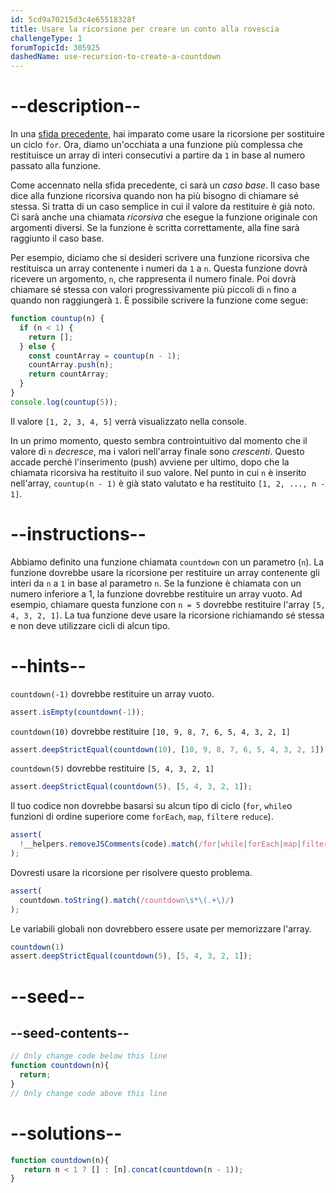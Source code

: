 ```yaml
---
id: 5cd9a70215d3c4e65518328f
title: Usare la ricorsione per creare un conto alla rovescia
challengeType: 1
forumTopicId: 305925
dashedName: use-recursion-to-create-a-countdown
---
```


# --description--

In una <a href="/learn/javascript-algorithms-and-data-structures/basic-javascript/replace-loops-using-recursion" target="_blank" rel="noopener noreferrer nofollow">sfida precedente</a>, hai imparato come usare la ricorsione per sostituire un ciclo `for`. Ora, diamo un'occhiata a una funzione più complessa che restituisce un array di interi consecutivi a partire da `1` in base al numero passato alla funzione.

Come accennato nella sfida precedente, ci sarà un <dfn>caso base</dfn>. Il caso base dice alla funzione ricorsiva quando non ha più bisogno di chiamare sé stessa. Si tratta di un caso semplice in cui il valore da restituire è già noto. Ci sarà anche una chiamata <dfn>ricorsiva</dfn> che esegue la funzione originale con argomenti diversi. Se la funzione è scritta correttamente, alla fine sarà raggiunto il caso base.

Per esempio, diciamo che si desideri scrivere una funzione ricorsiva che restituisca un array contenente i numeri da `1` a `n`. Questa funzione dovrà ricevere un argomento, `n`, che rappresenta il numero finale. Poi dovrà chiamare sé stessa con valori progressivamente più piccoli di `n` fino a quando non raggiungerà `1`. È possibile scrivere la funzione come segue:

```javascript
function countup(n) {
  if (n < 1) {
    return [];
  } else {
    const countArray = countup(n - 1);
    countArray.push(n);
    return countArray;
  }
}
console.log(countup(5));
```

Il valore `[1, 2, 3, 4, 5]` verrà visualizzato nella console.

In un primo momento, questo sembra controintuitivo dal momento che il valore di `n` *decresce*, ma i valori nell'array finale sono *crescenti*. Questo accade perché l'inserimento (push) avviene per ultimo, dopo che la chiamata ricorsiva ha restituito il suo valore. Nel punto in cui `n` è inserito nell'array, `countup(n - 1)` è già stato valutato e ha restituito `[1, 2, ..., n - 1]`.

# --instructions--

Abbiamo definito una funzione chiamata `countdown` con un parametro (`n`). La funzione dovrebbe usare la ricorsione per restituire un array contenente gli interi da `n` a `1` in base al parametro `n`. Se la funzione è chiamata con un numero inferiore a 1, la funzione dovrebbe restituire un array vuoto. Ad esempio, chiamare questa funzione con `n = 5` dovrebbe restituire l'array `[5, 4, 3, 2, 1]`. La tua funzione deve usare la ricorsione richiamando sé stessa e non deve utilizzare cicli di alcun tipo.

# --hints--

`countdown(-1)` dovrebbe restituire un array vuoto.

```js
assert.isEmpty(countdown(-1));
```

`countdown(10)` dovrebbe restituire `[10, 9, 8, 7, 6, 5, 4, 3, 2, 1]`

```js
assert.deepStrictEqual(countdown(10), [10, 9, 8, 7, 6, 5, 4, 3, 2, 1]);
```

`countdown(5)` dovrebbe restituire `[5, 4, 3, 2, 1]`

```js
assert.deepStrictEqual(countdown(5), [5, 4, 3, 2, 1]);
```

Il tuo codice non dovrebbe basarsi su alcun tipo di ciclo (`for`, `while`o funzioni di ordine superiore come `forEach`, `map`, `filter`e `reduce`).

```js
assert(
  !__helpers.removeJSComments(code).match(/for|while|forEach|map|filter|reduce/g)
);
```

Dovresti usare la ricorsione per risolvere questo problema.

```js
assert(
  countdown.toString().match(/countdown\s*\(.+\)/)
);
```

Le variabili globali non dovrebbero essere usate per memorizzare l'array.

```js
countdown(1)
assert.deepStrictEqual(countdown(5), [5, 4, 3, 2, 1]);
```

# --seed--

## --seed-contents--

```js
// Only change code below this line
function countdown(n){
  return;
}
// Only change code above this line
```

# --solutions--

```js
function countdown(n){
   return n < 1 ? [] : [n].concat(countdown(n - 1));
}
```
